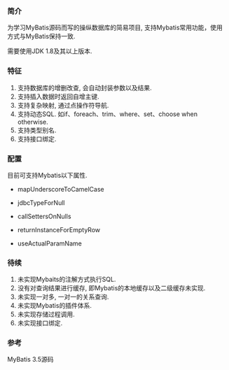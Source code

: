 ### 简介

为学习MyBatis源码而写的操纵数据库的简易项目, 支持Mybatis常用功能，使用方式与MyBatis保持一致.

需要使用JDK  1.8及其以上版本.

### 特征

1. 支持数据库的增删改查, 会自动封装参数以及结果.
2. 支持插入数据时返回自增主键.
3. 支持复杂映射, 通过点操作符导航.
4. 支持动态SQL. 如if、foreach、trim、where、set、choose when otherwise.
5. 支持类型别名.
6. 支持接口绑定.

### 配置

目前可支持Mybatis以下属性.

* mapUnderscoreToCamelCase

* jdbcTypeForNull

* callSettersOnNulls

* returnInstanceForEmptyRow

* useActualParamName


### 待续

1. 未实现Mybaits的注解方式执行SQL.
2. 没有对查询结果进行缓存, 即Mybatis的本地缓存以及二级缓存未实现.
3. 未实现一对多, 一对一的关系查询.
4. 未实现Mybatis的插件体系.
5. 未实现存储过程调用.
6. 未实现接口绑定.

### 参考

MyBatis 3.5源码


